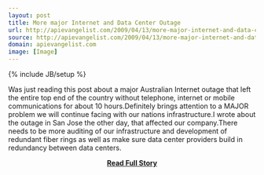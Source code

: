 ```yaml
---
layout: post
title: More major Internet and Data Center Outage
url: http://apievangelist.com/2009/04/13/more-major-internet-and-data-center-outage/
source: http://apievangelist.com/2009/04/13/more-major-internet-and-data-center-outage/
domain: apievangelist.com
image: [Image]
---
```

{% include JB/setup %}<p>Was just reading this post about a major Australian Internet outage that left the entire top end of the country without telephone, internet or mobile communications for about 10 hours.Definitely brings attention to a MAJOR problem we will continue facing with our nations infrastructure.I wrote about the outage in San Jose the other day, that affected our company.There needs to be more auditing of our infrastructure and development of redundant fiber rings as well as make sure data center providers build in redundancy between data centers.</p>
<center><p><a href="http://apievangelist.com/2009/04/13/more-major-internet-and-data-center-outage/" style='padding:25px; font-sze:18px; font-weight: bold;'>Read Full Story</a></p></center>
